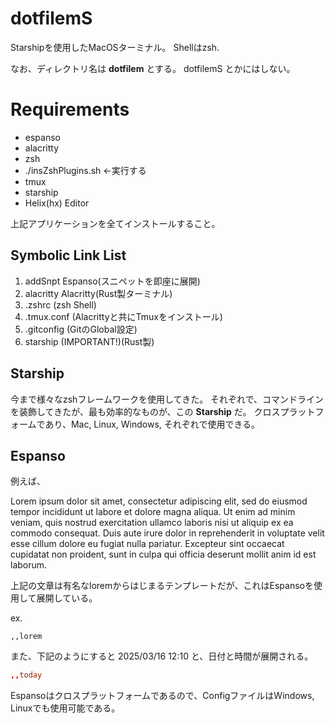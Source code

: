 # dotfilemS

Starshipを使用したMacOSターミナル。
Shellはzsh.

なお、ディレクトリ名は **dotfilem** とする。
dotfilemS とかにはしない。

# Requirements
- espanso
- alacritty
- zsh
- ./insZshPlugins.sh ←実行する
- tmux
- starship
- Helix(hx) Editor

上記アプリケーションを全てインストールすること。


## Symbolic Link List

1. addSnpt Espanso(スニペットを即座に展開)
2. alacritty Alacritty(Rust製ターミナル)
3. .zshrc (zsh Shell)
4. .tmux.conf (Alacrittyと共にTmuxをインストール)
5. .gitconfig (GitのGlobal設定)
6. starship (IMPORTANT!)(Rust製)

## Starship

今まで様々なzshフレームワークを使用してきた。
それぞれで、コマンドラインを装飾してきたが、最も効率的なものが、この **Starship** だ。
クロスプラットフォームであり、Mac, Linux, Windows, それぞれで使用できる。

## Espanso

例えば、


Lorem ipsum dolor sit amet, consectetur adipiscing elit, sed do eiusmod tempor incididunt ut labore et dolore magna aliqua. Ut enim ad minim veniam, quis nostrud exercitation ullamco laboris nisi ut aliquip ex ea commodo consequat. Duis aute irure dolor in reprehenderit in voluptate velit esse cillum dolore eu fugiat nulla pariatur. Excepteur sint occaecat cupidatat non proident, sunt in culpa qui officia deserunt mollit anim id est laborum.


上記の文章は有名なloremからはじまるテンプレートだが、これはEspansoを使用して展開している。


ex. 


```,,lorem```



また、下記のようにすると 2025/03/16 12:10 と、日付と時間が展開される。



```toml
,,today
```



Espansoはクロスプラットフォームであるので、ConfigファイルはWindows, Linuxでも使用可能である。

